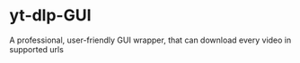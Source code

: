 # yt-dlp-GUI
A professional, user-friendly GUI wrapper, that can download every video in supported urls
